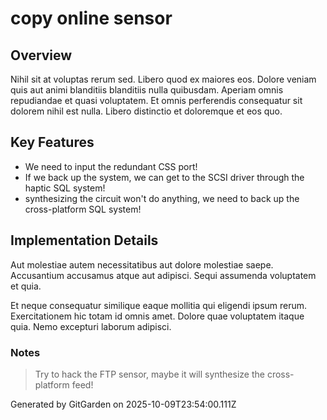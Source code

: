 # copy online sensor

## Overview
Nihil sit at voluptas rerum sed. Libero quod ex maiores eos. Dolore veniam quis aut animi blanditiis blanditiis nulla quibusdam. Aperiam omnis repudiandae et quasi voluptatem. Et omnis perferendis consequatur sit dolorem nihil est nulla. Libero distinctio et doloremque et eos quo.

## Key Features
- We need to input the redundant CSS port!
- If we back up the system, we can get to the SCSI driver through the haptic SQL system!
- synthesizing the circuit won't do anything, we need to back up the cross-platform SQL system!

## Implementation Details
Aut molestiae autem necessitatibus aut dolore molestiae saepe. Accusantium accusamus atque aut adipisci. Sequi assumenda voluptatem et quia.
 Et neque consequatur similique eaque mollitia qui eligendi ipsum rerum. Exercitationem hic totam id omnis amet. Dolore quae voluptatem itaque quia. Nemo excepturi laborum adipisci.

### Notes
> Try to hack the FTP sensor, maybe it will synthesize the cross-platform feed!

Generated by GitGarden on 2025-10-09T23:54:00.111Z